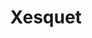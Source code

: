 ---
title: "Xesquet"
url: /ses-salines/xesquet-avinguda-de-francesc-de-borja-moll/
shop: panadería
---